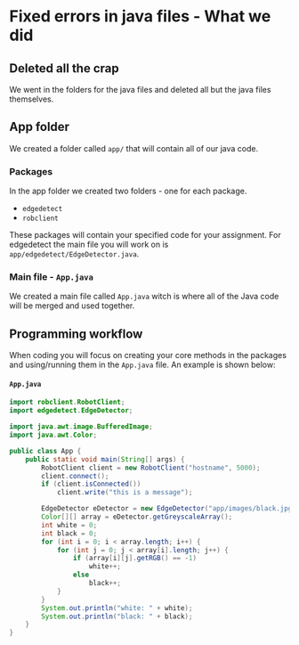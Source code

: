 # Fixed errors in java files - What we did

## Deleted all the crap
We went in the folders for the java files and deleted all but the java files themselves.

## App folder
We created a folder called `app/` that will contain all of our java code.

### Packages
In the app folder we created two folders - one for each package.

- `edgedetect`
- `robclient`

These packages will contain your specified code for your assignment. For edgedetect the main file you will work on is `app/edgedetect/EdgeDetector.java`.

### Main file - `App.java`
We created a main file called `App.java` witch is where all of the Java code will be merged and used together.

## Programming workflow
When coding you will focus on creating your core methods in the packages and using/running them in the `App.java` file. An example is shown below:


#### `App.java`
```java
import robclient.RobotClient;
import edgedetect.EdgeDetector;

import java.awt.image.BufferedImage;
import java.awt.Color;

public class App {
	public static void main(String[] args) {
		RobotClient client = new RobotClient("hostname", 5000);
		client.connect();
		if (client.isConnected())
			client.write("this is a message");

		EdgeDetector eDetector = new EdgeDetector("app/images/black.jpg");
		Color[][] array = eDetector.getGreyscaleArray();
		int white = 0;
		int black = 0;
		for (int i = 0; i < array.length; i++) {
			for (int j = 0; j < array[i].length; j++) {
				if (array[i][j].getRGB() == -1)
					white++;
				else
					black++;
			}
		}
		System.out.println("white: " + white);
		System.out.println("black: " + black);
	}
}

```
